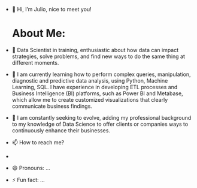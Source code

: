 - 👋 Hi, I’m Julio, nice to meet you!

  # About Me:
- 👀 Data Scientist in training, enthusiastic about how data can impact strategies, solve problems, and find new ways to do the same thing at different moments.
- 🌱 I am currently learning how to perform complex queries, manipulation, diagnostic and predictive data analysis, using Python, Machine Learning, SQL. I have experience in developing ETL processes and Business Intelligence (BI) platforms, such as Power BI and Metabase, which allow me to create customized visualizations that clearly communicate business findings.
- 💞️ I am constantly seeking to evolve, adding my professional background to my knowledge of Data Science to offer clients or companies ways to continuously enhance their businesses.
- 📫 How to reach me?
- 
- 😄 Pronouns: ...
- ⚡ Fun fact: ...

<!---
julioprado/julioprado is a ✨ special ✨ repository because its `README.md` (this file) appears on your GitHub profile.
You can click the Preview link to take a look at your changes.
--->
